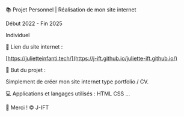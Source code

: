📚 Projet Personnel | Réalisation de mon site internet

Début 2022 - Fin 2025

Individuel


📎 Lien du site internet :


[https://julietteinfanti.tech/](https://j-ift.github.io/juliette-ift.github.io/)


📌 But du projet :


Simplement de créer mon site internet type portfolio / CV.



💻 Applications et langages utilisés :
HTML
CSS
...


🌸 Merci !
© J-IFT
